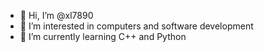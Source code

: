 - 👋 Hi, I’m @xl7890
- 👀 I’m interested in computers and software development 
- 🌱 I’m currently learning C++ and Python 

<!---
xl7890/xl7890 is a ✨ special ✨ repository because its `README.md` (this file) appears on your GitHub profile.
You can click the Preview link to take a look at your changes.
--->

